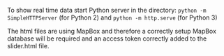 To show real time data start Python server in the directory:
`python -m SimpleHTTPServer` (for Python 2) and `python -m http.serve` (for Python 3)

The html files are using MapBox and therefore a correctly setup MapBox database will be required and an access token correctly added to the slider.html file.
